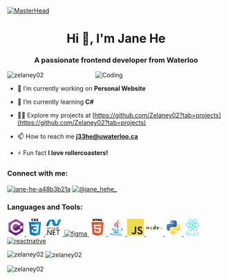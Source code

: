 [![MasterHead](https://visme.co/blog/wp-content/uploads/2020/06/Header-3.gif)](https://rishavchanda.io)
<h1 align="center">Hi 👋, I'm Jane He</h1>
<h3 align="center">A passionate frontend developer from Waterloo</h3>
<img align="right" alt="Coding" width="300" src = "https://miro.medium.com/max/1400/1*qdAW1TjCN57h1lbuuzvchg.gif">

<p align="left"> <img src="https://komarev.com/ghpvc/?username=zelaney02&label=Profile%20views&color=0e75b6&style=flat" alt="zelaney02" /> </p>

- 🔭 I’m currently working on **Personal Website**

- 🌱 I’m currently learning **C#**

- 👨‍💻 Explore my projects at [https://github.com/Zelaney02?tab=projects](https://github.com/Zelaney02?tab=projects)

- 📫 How to reach me **j33he@uwaterloo.ca**

- ⚡ Fun fact **I love rollercoasters!**

<h3 align="left">Connect with me:</h3>
<p align="left">
<a href="https://linkedin.com/in/jane-he-a48b3b21a" target="blank"><img align="center" src="https://raw.githubusercontent.com/rahuldkjain/github-profile-readme-generator/master/src/images/icons/Social/linked-in-alt.svg" alt="jane-he-a48b3b21a" height="30" width="40" /></a>
<a href="https://instagram.com/@jane_hehe_" target="blank"><img align="center" src="https://raw.githubusercontent.com/rahuldkjain/github-profile-readme-generator/master/src/images/icons/Social/instagram.svg" alt="@jane_hehe_" height="30" width="40" /></a>
</p>

<h3 align="left">Languages and Tools:</h3>
<p align="left"> <a href="https://www.w3schools.com/cs/" target="_blank" rel="noreferrer"> <img src="https://raw.githubusercontent.com/devicons/devicon/master/icons/csharp/csharp-original.svg" alt="csharp" width="40" height="40"/> </a> <a href="https://www.w3schools.com/css/" target="_blank" rel="noreferrer"> <img src="https://raw.githubusercontent.com/devicons/devicon/master/icons/css3/css3-original-wordmark.svg" alt="css3" width="40" height="40"/> </a> <a href="https://dotnet.microsoft.com/" target="_blank" rel="noreferrer"> <img src="https://raw.githubusercontent.com/devicons/devicon/master/icons/dot-net/dot-net-original-wordmark.svg" alt="dotnet" width="40" height="40"/> </a> <a href="https://www.figma.com/" target="_blank" rel="noreferrer"> <img src="https://www.vectorlogo.zone/logos/figma/figma-icon.svg" alt="figma" width="40" height="40"/> </a> <a href="https://www.w3.org/html/" target="_blank" rel="noreferrer"> <img src="https://raw.githubusercontent.com/devicons/devicon/master/icons/html5/html5-original-wordmark.svg" alt="html5" width="40" height="40"/> </a> <a href="https://www.java.com" target="_blank" rel="noreferrer"> <img src="https://raw.githubusercontent.com/devicons/devicon/master/icons/java/java-original.svg" alt="java" width="40" height="40"/> </a> <a href="https://developer.mozilla.org/en-US/docs/Web/JavaScript" target="_blank" rel="noreferrer"> <img src="https://raw.githubusercontent.com/devicons/devicon/master/icons/javascript/javascript-original.svg" alt="javascript" width="40" height="40"/> </a> <a href="https://nodejs.org" target="_blank" rel="noreferrer"> <img src="https://raw.githubusercontent.com/devicons/devicon/master/icons/nodejs/nodejs-original-wordmark.svg" alt="nodejs" width="40" height="40"/> </a> <a href="https://www.python.org" target="_blank" rel="noreferrer"> <img src="https://raw.githubusercontent.com/devicons/devicon/master/icons/python/python-original.svg" alt="python" width="40" height="40"/> </a> <a href="https://reactjs.org/" target="_blank" rel="noreferrer"> <img src="https://raw.githubusercontent.com/devicons/devicon/master/icons/react/react-original-wordmark.svg" alt="react" width="40" height="40"/> </a> <a href="https://reactnative.dev/" target="_blank" rel="noreferrer"> <img src="https://reactnative.dev/img/header_logo.svg" alt="reactnative" width="40" height="40"/> </a> </p>

<p><img align="left" src="https://github-readme-stats.vercel.app/api/top-langs?username=zelaney02&show_icons=true&locale=en&layout=compact" alt="zelaney02" /></p>

<p>&nbsp;<img align="center" src="https://github-readme-stats.vercel.app/api?username=zelaney02&show_icons=true&locale=en" alt="zelaney02" /></p>

<p><img align="center" src="https://github-readme-streak-stats.herokuapp.com/?user=zelaney02&" alt="zelaney02" /></p>
